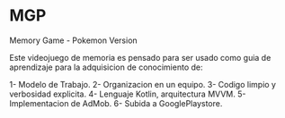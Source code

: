 # MGP
Memory Game - Pokemon Version

Este videojuego de memoria es pensado para ser usado como guia de aprendizaje para la adquisicion de conocimiento de:

1- Modelo de Trabajo.
2- Organizacion en un equipo.
3- Codigo limpio y verbosidad explicita.
4- Lenguaje Kotlin, arquitectura MVVM.
5- Implementacion de AdMob.
6- Subida a GooglePlaystore.